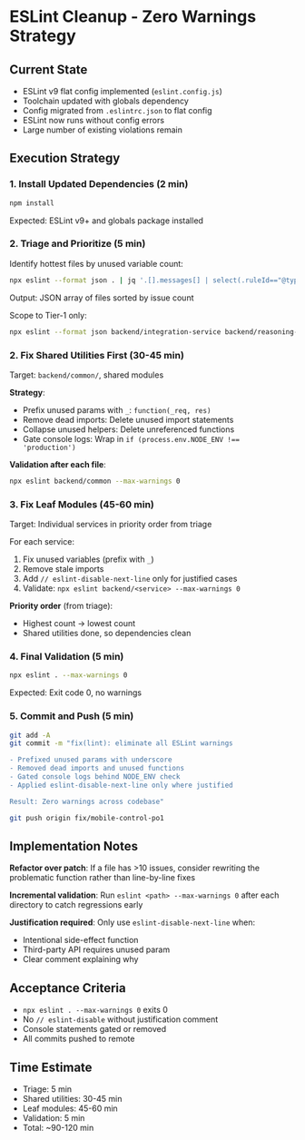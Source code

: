 <!-- b164872d-ebdf-4e8c-a20a-00f516f923f4 9d2bbf5a-c938-445a-89d8-542dcf504a9a -->
# ESLint Cleanup - Zero Warnings Strategy

## Current State
- ESLint v9 flat config implemented (`eslint.config.js`)
- Toolchain updated with globals dependency
- Config migrated from `.eslintrc.json` to flat config
- ESLint now runs without config errors
- Large number of existing violations remain

## Execution Strategy

### 1. Install Updated Dependencies (2 min)
```bash
npm install
```

Expected: ESLint v9+ and globals package installed

### 2. Triage and Prioritize (5 min)
Identify hottest files by unused variable count:
```bash
npx eslint --format json . | jq '.[].messages[] | select(.ruleId=="@typescript-eslint/no-unused-vars")' | jq -s 'group_by(.filePath) | map({file: .[0].filePath, count: length}) | sort_by(.count) | reverse'
```

Output: JSON array of files sorted by issue count

Scope to Tier-1 only:
```bash
npx eslint --format json backend/integration-service backend/reasoning-gateway backend/voice-service scripts/
```

### 2. Fix Shared Utilities First (30-45 min)
Target: `backend/common/`, shared modules

**Strategy**:
- Prefix unused params with `_`: `function(_req, res)` 
- Remove dead imports: Delete unused import statements
- Collapse unused helpers: Delete unreferenced functions
- Gate console logs: Wrap in `if (process.env.NODE_ENV !== 'production')`

**Validation after each file**:
```bash
npx eslint backend/common --max-warnings 0
```

### 3. Fix Leaf Modules (45-60 min)
Target: Individual services in priority order from triage

For each service:
1. Fix unused variables (prefix with `_`)
2. Remove stale imports
3. Add `// eslint-disable-next-line` only for justified cases
4. Validate: `npx eslint backend/<service> --max-warnings 0`

**Priority order** (from triage):
- Highest count → lowest count
- Shared utilities done, so dependencies clean

### 4. Final Validation (5 min)
```bash
npx eslint . --max-warnings 0
```

Expected: Exit code 0, no warnings

### 5. Commit and Push (5 min)
```bash
git add -A
git commit -m "fix(lint): eliminate all ESLint warnings

- Prefixed unused params with underscore
- Removed dead imports and unused functions
- Gated console logs behind NODE_ENV check
- Applied eslint-disable-next-line only where justified

Result: Zero warnings across codebase"

git push origin fix/mobile-control-po1
```

## Implementation Notes

**Refactor over patch**: If a file has >10 issues, consider rewriting the problematic function rather than line-by-line fixes

**Incremental validation**: Run `eslint <path> --max-warnings 0` after each directory to catch regressions early

**Justification required**: Only use `eslint-disable-next-line` when:
- Intentional side-effect function
- Third-party API requires unused param
- Clear comment explaining why

## Acceptance Criteria
- `npx eslint . --max-warnings 0` exits 0
- No `// eslint-disable` without justification comment
- Console statements gated or removed
- All commits pushed to remote

## Time Estimate
- Triage: 5 min
- Shared utilities: 30-45 min  
- Leaf modules: 45-60 min
- Validation: 5 min
- Total: ~90-120 min
